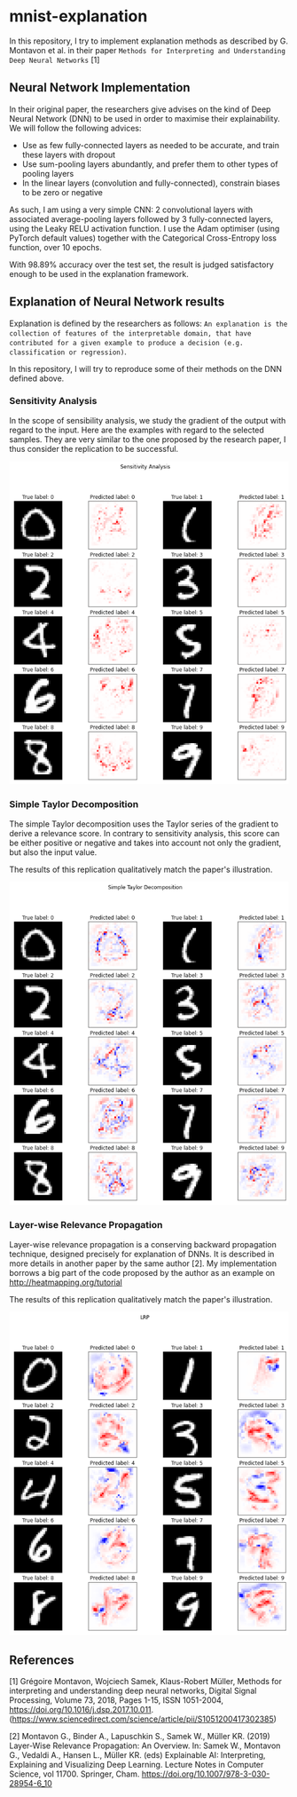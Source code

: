 # mnist-explanation

In this repository, I try to implement explanation methods as described by G. Montavon et al. in their paper `Methods for Interpreting and Understanding Deep Neural Networks` [1]

## Neural Network Implementation

In their original paper, the researchers give advises on the kind of Deep Neural Network (DNN) to be used in order to maximise their explainability. We will follow the following advices:
 - Use as few fully-connected layers as needed to be accurate, and train these layers with dropout
 - Use sum-pooling layers abundantly, and prefer them to other types of pooling layers
 - In the linear layers (convolution and fully-connected), constrain biases to be zero or negative

As such, I am using a very simple CNN: 2 convolutional layers with associated average-pooling layers followed by 3 fully-connected layers, using the Leaky RELU activation function. I use the Adam optimiser (using PyTorch default values) together with the Categorical Cross-Entropy loss function, over 10 epochs.

With 98.89% accuracy over the test set, the result is judged satisfactory enough to be used in the explanation framework.

## Explanation of Neural Network results

Explanation is defined by the researchers as follows: `An explanation is the collection of features of the interpretable domain, that have contributed for a given example to produce a decision (e.g. classification or regression)`.

In this repository, I will try to reproduce some of their methods on the DNN defined above.

### Sensitivity Analysis

In the scope of sensibility analysis, we study the gradient of the output with regard to the input. Here are the examples with regard to the selected samples. They are very similar to the one proposed by the research paper, I thus consider the replication to be successful.

![Results of sensitivity analysis on my test DNN](/pic/sensitivity_analysis.png)

### Simple Taylor Decomposition

The simple Taylor decomposition uses the Taylor series of the gradient to derive a relevance score. In contrary to sensitivity analysis, this score can be either positive or negative and takes into account not only the gradient, but also the input value.

The results of this replication qualitatively match the paper's illustration.

![Results of simple Taylor decomposition on my test DNN](/pic/simple_taylor.png)

### Layer-wise Relevance Propagation

Layer-wise relevance propagation is a conserving backward propagation technique, designed precisely for explanation of DNNs. It is described in more details in another paper by the same author [2]. My implementation borrows a big part of the code proposed by the author as an example on http://heatmapping.org/tutorial

The results of this replication qualitatively match the paper's illustration.

![Results of LRP on my test DNN](/pic/lrp.png)

## References

[1] Grégoire Montavon, Wojciech Samek, Klaus-Robert Müller, Methods for interpreting and understanding deep neural networks, Digital Signal Processing, Volume 73, 2018, Pages 1-15, ISSN 1051-2004, https://doi.org/10.1016/j.dsp.2017.10.011. (https://www.sciencedirect.com/science/article/pii/S1051200417302385)

[2] Montavon G., Binder A., Lapuschkin S., Samek W., Müller KR. (2019) Layer-Wise Relevance Propagation: An Overview. In: Samek W., Montavon G., Vedaldi A., Hansen L., Müller KR. (eds) Explainable AI: Interpreting, Explaining and Visualizing Deep Learning. Lecture Notes in Computer Science, vol 11700. Springer, Cham. https://doi.org/10.1007/978-3-030-28954-6_10
